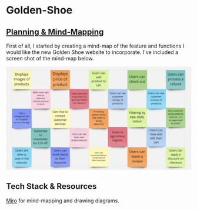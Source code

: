 # Golden-Shoe

## [Planning & Mind-Mapping](https://www.mongodb.com/)

First of all, I started by creating a mind-map of the feature and functions I would like the new Golden Shoe website to incorporate. I've included a screen shot of the mind-map below. 

<img src='./public/images/goldenshoemindmap.png'>


## Tech Stack & Resources

[Miro](https://miro.com/app/dashboard/) for mind-mapping and drawing diagrams.